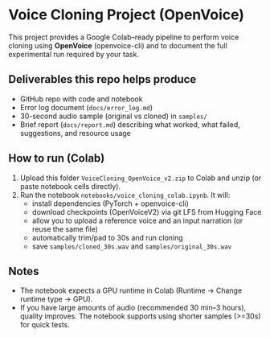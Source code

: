 
# Voice Cloning Project (OpenVoice)

This project provides a Google Colab–ready pipeline to perform voice cloning using **OpenVoice** (openvoice-cli) and to document the full experimental run required by your task.

## Deliverables this repo helps produce
- GitHub repo with code and notebook
- Error log document (`docs/error_log.md`)
- 30-second audio sample (original vs cloned) in `samples/`
- Brief report (`docs/report.md`) describing what worked, what failed, suggestions, and resource usage

## How to run (Colab)
1. Upload this folder `VoiceCloning_OpenVoice_v2.zip` to Colab and unzip (or paste notebook cells directly).
2. Run the notebook `notebooks/voice_cloning_colab.ipynb`. It will:
   - install dependencies (PyTorch + openvoice-cli)
   - download checkpoints (OpenVoiceV2) via git LFS from Hugging Face
   - allow you to upload a reference voice and an input narration (or reuse the same file)
   - automatically trim/pad to 30s and run cloning
   - save `samples/cloned_30s.wav` and `samples/original_30s.wav`

## Notes
- The notebook expects a GPU runtime in Colab (Runtime → Change runtime type → GPU).
- If you have large amounts of audio (recommended 30 min–3 hours), quality improves. The notebook supports using shorter samples (>=30s) for quick tests.
